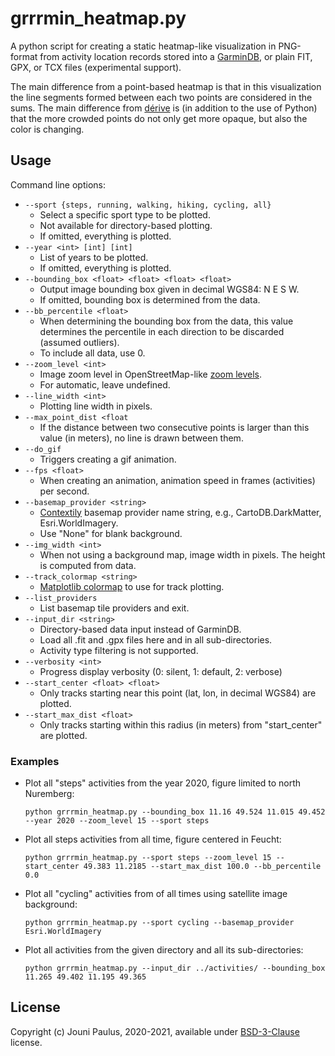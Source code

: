 # grrrmin_heatmap.py

A python script for creating a static heatmap-like visualization in PNG-format from activity location records stored into a [GarminDB](https://github.com/tcgoetz/GarminDB), or plain FIT, GPX, or TCX files (experimental support).

The main difference from a point-based heatmap is that in this visualization the line segments formed between each two points are considered in the sums. The main difference from [dérive](https://github.com/erik/derive) is (in addition to the use of Python) that the more crowded points do not only get more opaque, but also the color is changing.

## Usage
Command line options:
- `--sport {steps, running, walking, hiking, cycling, all}`
  - Select a specific sport type to be plotted.
  - Not available for directory-based plotting.
  - If omitted, everything is plotted.
- `--year <int> [int] [int]`
  - List of years to be plotted.
  - If omitted, everything is plotted.
- `--bounding_box <float> <float> <float> <float>`
  - Output image bounding box given in decimal WGS84: N E S W.
  - If omitted, bounding box is determined from the data.
- `--bb_percentile <float>`
  - When determining the bounding box from the data, this value determines the percentile in each direction to be discarded (assumed outliers).
  - To include all data, use 0.
- `--zoom_level <int>`
  - Image zoom level in OpenStreetMap-like [zoom levels](https://wiki.openstreetmap.org/wiki/Zoom_levels).
  - For automatic, leave undefined.
- `--line_width <int>`
  - Plotting line width in pixels.
- `--max_point_dist <float`
  - If the distance between two consecutive points is larger than this value (in meters), no line is drawn between them.
- `--do_gif`
  - Triggers creating a gif animation.
- `--fps <float>`
  - When creating an animation, animation speed in frames (activities) per second.
- `--basemap_provider <string>`
  - [Contextily](https://github.com/geopandas/contextily) basemap provider name string, e.g., CartoDB.DarkMatter, Esri.WorldImagery.
  - Use "None" for blank background.
- `--img_width <int>`
  - When not using a background map, image width in pixels. The height is computed from data.
- `--track_colormap <string>`
  - [Matplotlib colormap](https://matplotlib.org/stable/tutorials/colors/colormaps.html) to use for track plotting.
- `--list_providers`
  - List basemap tile providers and exit.
- `--input_dir <string>`
  - Directory-based data input instead of GarminDB.
  - Load all .fit and .gpx files here and in all sub-directories.
  - Activity type filtering is not supported.
- `--verbosity <int>`
  - Progress display verbosity (0: silent, 1: default, 2: verbose)
- `--start_center <float> <float>`
  - Only tracks starting near this point (lat, lon, in decimal WGS84) are plotted.
- `--start_max_dist <float>`
  - Only tracks starting within this radius (in meters) from "start_center" are plotted.


### Examples
- Plot all "steps" activities from the year 2020, figure limited to north Nuremberg:
    ```
    python grrrmin_heatmap.py --bounding_box 11.16 49.524 11.015 49.452 --year 2020 --zoom_level 15 --sport steps
    ```
- Plot all steps activities from all time, figure centered in Feucht:
    ```
    python grrrmin_heatmap.py --sport steps --zoom_level 15 --start_center 49.383 11.2185 --start_max_dist 100.0 --bb_percentile 0.0
    ```
- Plot all "cycling" activities from of all times using satellite image background:
    ```
    python grrrmin_heatmap.py --sport cycling --basemap_provider Esri.WorldImagery
    ```
- Plot all activities from the given directory and all its sub-directories:
    ```
    python grrrmin_heatmap.py --input_dir ../activities/ --bounding_box 11.265 49.402 11.195 49.365
    ```



## License
Copyright (c) Jouni Paulus, 2020-2021, available under [BSD-3-Clause](https://opensource.org/licenses/BSD-3-Clause) license.
